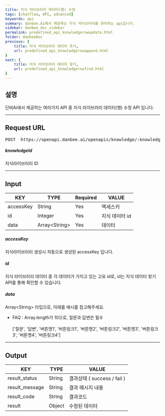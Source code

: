 ```yaml
---
title: 지식 라이브러리 데이터(행) 수정
tags: [chatflow, API, advanced]
keywords: api
summary: danbee.Ai에서 제공하는 지식 라이브러리를 관리하는 api입니다.
sidebar: danbee_doc_sidebar
permalink: predefined_api_knowledgerowupdate.html
folder: danbeeDoc
previous: {
    title: 지식 라이브러리 데이터 추가,
    url: predefined_api_knowledgerowappend.html
}
next: {
    title: 지식 라이브러리 데이터 찾기,
    url: predefined_api_knowledgerowfind.html
}
---
```


## 설명

단비Ai에서 제공하는 여러가지 API 중 지식 라이브러리 데이터(행) 수정 API 임니다.
<hr/>

## Request URL
<pre>POST  https://openapi.danbee.ai/openapis/knowledge/:knowledgeId/update</pre>
##### knowledgeId
지식라이브러리 ID
<hr/>

## Input

| KEY | TYPE | Required | VALUE |
|--------|--------|--------|--------|
| accessKey | String | Yes | 액세스키 | 
| id | Integer | Yes | 지식 데이터 id | 
| data | Array\<String\> | Yes | 데이터 | 


##### accessKey
지식라이브러리 생성시 자동으로 생성된 accessKey 입니다.

##### id
지식 라이브러리 데이터 중 각 데이터가 가지고 있는 고유 id로, id는 지식 데이터 찾기 API를 통해 확인할 수 있습니다.

##### data
Array\<String\> 타입으로, 아래를 예시를 참고해주세요.

- FAQ : Array.length가 10으로, 질문과 답변은 필수<br/><br/>['질문', '답변', '버튼명1', '버튼링크1', '버튼명2', '버튼링크2', '버튼명3', '버튼링크3', '버튼명4', '버튼링크4']
<hr/>

## Output

| KEY | TYPE | VALUE |
|--------|--------|--------|
| result_status | String | 결과상태 ( success / fail ) |
| result_message | String | 결과 메시지 내용 |
| result_code | String | 결과코드 |
| result | Object | 수정된 데이터 |



<br />

